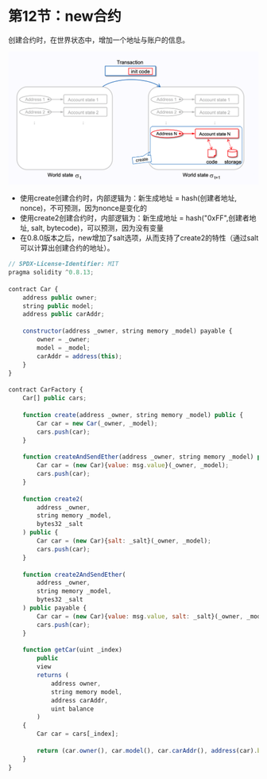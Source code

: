 # 第12节：new合约

创建合约时，在世界状态中，增加一个地址与账户的信息。

![image-20220906214046327](assets/image-20220906214046327.png)

- 使用create创建合约时，内部逻辑为：新生成地址 = hash(创建者地址, nonce)，不可预测，因为nonce是变化的
- 使用create2创建合约时，内部逻辑为：新生成地址 = hash("0xFF",创建者地址, salt, bytecode)，可以预测，因为没有变量
- 在0.8.0版本之后，new增加了salt选项，从而支持了create2的特性（通过salt可以计算出创建合约的地址）。

```js
// SPDX-License-Identifier: MIT
pragma solidity ^0.8.13;

contract Car {
    address public owner;
    string public model;
    address public carAddr;

    constructor(address _owner, string memory _model) payable {
        owner = _owner;
        model = _model;
        carAddr = address(this);
    }
}

contract CarFactory {
    Car[] public cars;

    function create(address _owner, string memory _model) public {
        Car car = new Car(_owner, _model);
        cars.push(car);
    }

    function createAndSendEther(address _owner, string memory _model) public payable {
        Car car = (new Car){value: msg.value}(_owner, _model);
        cars.push(car);
    }

    function create2(
        address _owner,
        string memory _model,
        bytes32 _salt
    ) public {
        Car car = (new Car){salt: _salt}(_owner, _model);
        cars.push(car);
    }

    function create2AndSendEther(
        address _owner,
        string memory _model,
        bytes32 _salt
    ) public payable {
        Car car = (new Car){value: msg.value, salt: _salt}(_owner, _model);
        cars.push(car);
    }

    function getCar(uint _index)
        public
        view
        returns (
            address owner,
            string memory model,
            address carAddr,
            uint balance
        )
    {
        Car car = cars[_index];

        return (car.owner(), car.model(), car.carAddr(), address(car).balance);
    }
}
```


